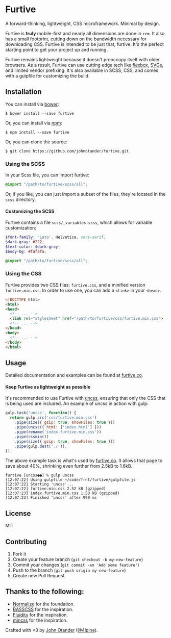 # Furtive

A forward-thinking, lightweight, CSS microframework. Minimal by design.

Furtive is __truly__ mobile-first and nearly all dimensions are done in `rem`. 
It also has a small footprint, cutting down on the bandwidth necessary 
for downloading CSS. Furtive is intended to be just that, furtive. It's 
the perfect starting point to get your project up and running.

Furtive remains lightweight because it doesn't preoccupy itself with older browsers.
As a result, Furtive can use cutting edge tech like [flexbox](http://caniuse.com/#search=flex),
[SVGs](http://caniuse.com/#search=svg), and limited vendor prefixing. It's also available
in SCSS, CSS, and comes with a gulpfile for customizing the build.

## Installation

You can install via [bower](http://bower.io):

```
$ bower install --save furtive
```

Or, you can install via [npm](http://npmjs.org):

```
$ npm install --save furtive
```
Or, you can clone the source:

```
$ git clone https://github.com/johnotander/furtive.git
```

### Using the SCSS

In your Scss file, you can import furtive:

```scss
@import "/path/to/furtive/scss/all";
```

Or, if you like, you can just import a subset of the files, they're located in the
`scss` directory.

#### Customizing the SCSS

Furtive contains a file `scss/_variables.scss`, which allows for variable customization:

```scss
$font-family: 'Lato', Helvetica, sans-serif;
$dark-gray: #222;
$text-color: $dark-gray;
$body-bg: #fafafa;

@import "/path/to/furtive/scss/all";
```

### Using the CSS

Furtive provides two CSS files: `furtive.css`, and a minified version `furtive.min.css`. In
order to use one, you can add a `<link>` in your `<head>`.

```html
<!DOCTYPE html>
<html>
<head>
  <!-- ... -->
  <link rel="stylesheet" href="/path/to/furtive/css/furtive.min.css">
  <!-- ... -->
</head>
<body>
  <!-- ... -->
</body>
</html>
```

## Usage

Detailed documentation and examples can be found at [furtive.co](http://furtive.co).

#### Keep Furtive as lightweight as possible

It's recommended to use Furtive with [uncss](https://github.com/giakki/uncss), ensuring that
only the CSS that is being used are included. An example of uncss in action with gulp:

```javascript
gulp.task('uncss', function() {
  return gulp.src('css/furtive.min.css')
    .pipe(size({ gzip: true, showFiles: true }))
    .pipe(uncss({ html: ['index.html'] }))
    .pipe(rename('index.furtive.min.css'))
    .pipe(cssmin())
    .pipe(size({ gzip: true, showFiles: true }))
    .pipe(gulp.dest('./'));
});
```

The above example task is what's used by [furtive.co](http://furtive.co). It allows that page
to save about 40%, shrinking even further from 2.5kB to 1.6kB.

```
furtive [uncss●●] % gulp uncss
[12:07:22] Using gulpfile ~/code/frnt/furtive/gulpfile.js
[12:07:22] Starting 'uncss'...
[12:07:22] furtive.min.css 2.52 kB (gzipped)
[12:07:23] index.furtive.min.css 1.58 kB (gzipped)
[12:07:23] Finished 'uncss' after 999 ms
```

## License

MIT

## Contributing

1. Fork it
2. Create your feature branch (`git checkout -b my-new-feature`)
3. Commit your changes (`git commit -am 'Add some feature'`)
4. Push to the branch (`git push origin my-new-feature`)
5. Create new Pull Request

## Thanks to the following:

* [Normalize](http://necolas.github.io/normalize.css) for the foundation.
* [BASSCSS](http://basscss.com) for the inspiration.
* [Fluidity](http://fluidity.sexy) for the inspiration.
* [mincss](http://mincss.com/) for the inspiration.

Crafted with <3 by [John Otander](http://johnotander.com) ([@4lpine](https://twitter.com/4lpine)).
